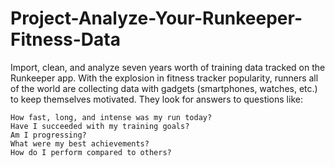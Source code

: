 # Project-Analyze-Your-Runkeeper-Fitness-Data
Import, clean, and analyze seven years worth of training data tracked on the Runkeeper app. 
With the explosion in fitness tracker popularity, runners all of the world are collecting data with gadgets (smartphones, watches, etc.) to keep themselves motivated. They look for answers to questions like:

    How fast, long, and intense was my run today?
    Have I succeeded with my training goals?
    Am I progressing?
    What were my best achievements?
    How do I perform compared to others?
